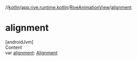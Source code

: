 //[kotlin](../../../index.md)/[app.rive.runtime.kotlin](../index.md)/[RiveAnimationView](index.md)/[alignment](alignment.md)



# alignment  
[androidJvm]  
Content  
var [alignment](alignment.md): [Alignment](../../app.rive.runtime.kotlin.core/-alignment/index.md)  




